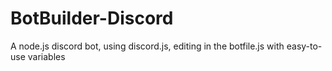 # BotBuilder-Discord
A node.js discord bot, using discord.js, editing in the botfile.js with easy-to-use variables
